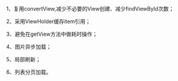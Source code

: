 1、复用convertView,减少不必要的View创建、减少findViewById次数；

2、采用ViewHolder缓存item引用；

3、避免在getView方法中做耗时操作；

4、图片异步加载；

5、局部刷新；

6、列表分页加载。
